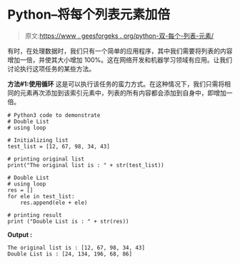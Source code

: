 # Python–将每个列表元素加倍

> 原文:[https://www . geesforgeks . org/python-双-每个-列表-元素/](https://www.geeksforgeeks.org/python-double-each-list-element/)

有时，在处理数据时，我们只有一个简单的应用程序，其中我们需要将列表的内容增加一倍，并使其大小增加 100%。这在网络开发和机器学习领域有应用。让我们讨论执行这项任务的某些方法。

**方法#1:使用循环**
这是可以执行该任务的蛮力方式。在这种情况下，我们只需将相同的元素再次添加到该索引元素中，列表的所有内容都会添加到自身中，即增加一倍。

```
# Python3 code to demonstrate 
# Double List
# using loop

# Initializing list
test_list = [12, 67, 98, 34, 43]

# printing original list
print("The original list is : " + str(test_list))

# Double List
# using loop
res = []
for ele in test_list:
    res.append(ele + ele)

# printing result 
print ("Double List is : " + str(res))
```

**Output :**

```
The original list is : [12, 67, 98, 34, 43]
Double List is : [24, 134, 196, 68, 86]

```
